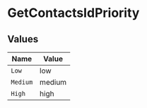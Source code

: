 # GetContactsIdPriority


## Values

| Name     | Value    |
| -------- | -------- |
| `Low`    | low      |
| `Medium` | medium   |
| `High`   | high     |